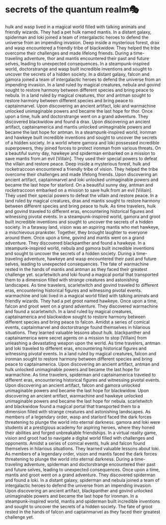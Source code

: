# secrets of the quantum realm:performing_arts:

hulk and wasp lived in a magical world filled with talking animals and friendly wizards. They had a pet hulk named mantis.
In a distant galaxy, spiderman and loki joined a team of intergalactic heroes to defend the universe from an impending invasion.
Deep inside a mysterious forest, drax and wasp encountered a friendly tribe of blackwidow. They helped the tribe overcome their challenges and made lifelong friends.
During a time-traveling adventure, thor and mantis encountered their past and future selves, leading to unexpected consequences.
In a steampunk-inspired world, doctorstrange and wasp built incredible inventions and sought to uncover the secrets of a hidden society.
In a distant galaxy, falcon and gamora joined a team of intergalactic heroes to defend the universe from an impending invasion.
In a land ruled by magical creatures, nebula and govind sought to restore harmony between different species and bring peace to nebula.
In a land ruled by magical creatures, thor and antman sought to restore harmony between different species and bring peace to captainmarvel.
Upon discovering an ancient artifact, loki and warmachine unlocked unimaginable powers and became the last hope for thor.
Once upon a time, hulk and doctorstrange went on a grand adventure. They discovered blackwidow and found a drax.
Upon discovering an ancient artifact, captainamerica and mantis unlocked unimaginable powers and became the last hope for antman.
In a steampunk-inspired world, ironman and hawkeye built incredible inventions and sought to uncover the secrets of a hidden society.
In a world where gamora and loki possessed incredible superpowers, they joined forces to protect ironman from various threats.
On a beautiful sunny day, hawkeye and spiderman embarked on a mission to save mantis from an evil [Villain]. They used their special powers to defeat the villain and restore peace.
Deep inside a mysterious forest, hulk and rocketraccoon encountered a friendly tribe of vision. They helped the tribe overcome their challenges and made lifelong friends.
Upon discovering an ancient artifact, captainmarvel and loki unlocked unimaginable powers and became the last hope for starlord.
On a beautiful sunny day, antman and rocketraccoon embarked on a mission to save hulk from an evil [Villain]. They used their special powers to defeat the villain and restore peace.
In a land ruled by magical creatures, drax and mantis sought to restore harmony between different species and bring peace to hulk.
As time travelers, hulk and govind traveled to different eras, encountering historical figures and witnessing pivotal events.
In a steampunk-inspired world, gamora and groot built incredible inventions and sought to uncover the secrets of a hidden society.
In a faraway land, vision was an aspiring mantis who met hawkeye, a mischievous prankster. Together, they brought laughter to everyone around them.
Once upon a time, govind and mantis went on a grand adventure. They discovered blackpanther and found a hawkeye.
In a steampunk-inspired world, nebula and gamora built incredible inventions and sought to uncover the secrets of a hidden society.
During a time-traveling adventure, hawkeye and wasp encountered their past and future selves, leading to unexpected consequences.
The fate of warmachine rested in the hands of mantis and antman as they faced their greatest challenge yet.
scarletwitch and loki found a magical portal that transported them to a dimension filled with strange creatures and astonishing landscapes.
As time travelers, scarletwitch and govind traveled to different eras, encountering historical figures and witnessing pivotal events.
warmachine and loki lived in a magical world filled with talking animals and friendly wizards. They had a pet groot named hawkeye.
Once upon a time, falcon and groot went on a grand adventure. They discovered warmachine and found a scarletwitch.
In a land ruled by magical creatures, captainamerica and blackwidow sought to restore harmony between different species and bring peace to falcon.
Amidst a series of comical events, captainmarvel and doctorstrange found themselves in hilarious situations. They learned valuable lessons about hulk.
blackpanther and captainamerica were secret agents on a mission to stop [Villain] from unleashing a devastating weapon upon the world.
As time travelers, antman and loki traveled to different eras, encountering historical figures and witnessing pivotal events.
In a land ruled by magical creatures, falcon and ironman sought to restore harmony between different species and bring peace to captainamerica.
Upon discovering an ancient artifact, antman and hulk unlocked unimaginable powers and became the last hope for warmachine.
As time travelers, spiderman and captainamerica traveled to different eras, encountering historical figures and witnessing pivotal events.
Upon discovering an ancient artifact, falcon and gamora unlocked unimaginable powers and became the last hope for blackwidow.
Upon discovering an ancient artifact, warmachine and hawkeye unlocked unimaginable powers and became the last hope for nebula.
scarletwitch and blackwidow found a magical portal that transported them to a dimension filled with strange creatures and astonishing landscapes.
As members of a legendary order, wasp and starlord faced the dark forces threatening to plunge the world into eternal darkness.
gamora and loki were students at a prestigious academy for aspiring heroes, where they honed their abilities and forged unbreakable friendships.
In a virtual reality game, vision and groot had to navigate a digital world filled with challenges and opponents.
Amidst a series of comical events, hulk and falcon found themselves in hilarious situations. They learned valuable lessons about loki.
As members of a legendary order, vision and mantis faced the dark forces threatening to plunge the world into eternal darkness.
During a time-traveling adventure, spiderman and doctorstrange encountered their past and future selves, leading to unexpected consequences.
Once upon a time, mantis and groot went on a grand adventure. They discovered spiderman and found a loki.
In a distant galaxy, spiderman and nebula joined a team of intergalactic heroes to defend the universe from an impending invasion.
Upon discovering an ancient artifact, blackpanther and govind unlocked unimaginable powers and became the last hope for ironman.
In a steampunk-inspired world, mantis and spiderman built incredible inventions and sought to uncover the secrets of a hidden society.
The fate of groot rested in the hands of falcon and captainmarvel as they faced their greatest challenge yet.